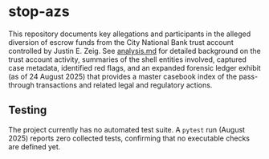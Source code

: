 # stop-azs
This repository documents key allegations and participants in the alleged diversion of escrow funds
from the City National Bank trust account controlled by Justin E. Zeig. See [analysis.md](analysis.md)
for detailed background on the trust account activity, summaries of the shell entities involved,
captured case metadata, identified red flags, and an expanded forensic ledger exhibit (as of 24
August 2025) that provides a master casebook index of the pass-through transactions and related
legal and regulatory actions.

## Testing

The project currently has no automated test suite. A `pytest` run (August 2025) reports zero
collected tests, confirming that no executable checks are defined yet.
